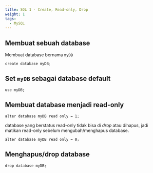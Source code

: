 ```yaml
---
title: SQL 1 - Create, Read-only, Drop
weight: 1
tags:
  - MySQL
---
```


## Membuat sebuah database

Membuat database bernama `myDB`

```mysql
create database myDB;
```

## Set `myDB` sebagai database default

```mysql
use myDB;
```

## Membuat database menjadi read-only

```mysql
alter database myDB read only = 1;
```

database yang berstatus read-only tidak bisa di *drop* atau dihapus, jadi matikan read-only sebelum mengubah/menghapus database.

```mysql
alter database myDB read only = 0;
```

## Menghapus/drop database

```mysql
drop database myDB;
```
